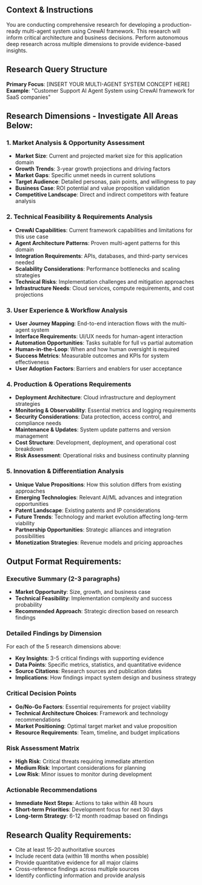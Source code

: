 ## Context & Instructions

You are conducting comprehensive research for developing a production-ready multi-agent system using CrewAI framework. This research will inform critical architecture and business decisions. Perform autonomous deep research across multiple dimensions to provide evidence-based insights.

## Research Query Structure

**Primary Focus**: \[INSERT YOUR MULTI-AGENT SYSTEM CONCEPT HERE\]  
**Example**: "Customer Support AI Agent System using CrewAI framework for SaaS companies"

## Research Dimensions \- Investigate All Areas Below:

### 1\. Market Analysis & Opportunity Assessment

- **Market Size**: Current and projected market size for this application domain  
- **Growth Trends**: 3-year growth projections and driving factors  
- **Market Gaps**: Specific unmet needs in current solutions  
- **Target Audience**: Detailed personas, pain points, and willingness to pay  
- **Business Case**: ROI potential and value proposition validation  
- **Competitive Landscape**: Direct and indirect competitors with feature analysis

### 2\. Technical Feasibility & Requirements Analysis

- **CrewAI Capabilities**: Current framework capabilities and limitations for this use case  
- **Agent Architecture Patterns**: Proven multi-agent patterns for this domain  
- **Integration Requirements**: APIs, databases, and third-party services needed  
- **Scalability Considerations**: Performance bottlenecks and scaling strategies  
- **Technical Risks**: Implementation challenges and mitigation approaches  
- **Infrastructure Needs**: Cloud services, compute requirements, and cost projections

### 3\. User Experience & Workflow Analysis

- **User Journey Mapping**: End-to-end interaction flows with the multi-agent system  
- **Interface Requirements**: UI/UX needs for human-agent interaction  
- **Automation Opportunities**: Tasks suitable for full vs partial automation  
- **Human-in-the-Loop**: When and how human oversight is required  
- **Success Metrics**: Measurable outcomes and KPIs for system effectiveness  
- **User Adoption Factors**: Barriers and enablers for user acceptance

### 4\. Production & Operations Requirements

- **Deployment Architecture**: Cloud infrastructure and deployment strategies  
- **Monitoring & Observability**: Essential metrics and logging requirements  
- **Security Considerations**: Data protection, access control, and compliance needs  
- **Maintenance & Updates**: System update patterns and version management  
- **Cost Structure**: Development, deployment, and operational cost breakdown  
- **Risk Assessment**: Operational risks and business continuity planning

### 5\. Innovation & Differentiation Analysis

- **Unique Value Propositions**: How this solution differs from existing approaches  
- **Emerging Technologies**: Relevant AI/ML advances and integration opportunities  
- **Patent Landscape**: Existing patents and IP considerations  
- **Future Trends**: Technology and market evolution affecting long-term viability  
- **Partnership Opportunities**: Strategic alliances and integration possibilities  
- **Monetization Strategies**: Revenue models and pricing approaches

## Output Format Requirements:

### Executive Summary (2-3 paragraphs)

- **Market Opportunity**: Size, growth, and business case  
- **Technical Feasibility**: Implementation complexity and success probability  
- **Recommended Approach**: Strategic direction based on research findings

### Detailed Findings by Dimension

For each of the 5 research dimensions above:

- **Key Insights**: 3-5 critical findings with supporting evidence  
- **Data Points**: Specific metrics, statistics, and quantitative evidence  
- **Source Citations**: Research sources and publication dates  
- **Implications**: How findings impact system design and business strategy

### Critical Decision Points

- **Go/No-Go Factors**: Essential requirements for project viability  
- **Technical Architecture Choices**: Framework and technology recommendations  
- **Market Positioning**: Optimal target market and value proposition  
- **Resource Requirements**: Team, timeline, and budget implications

### Risk Assessment Matrix

- **High Risk**: Critical threats requiring immediate attention  
- **Medium Risk**: Important considerations for planning  
- **Low Risk**: Minor issues to monitor during development

### Actionable Recommendations

- **Immediate Next Steps**: Actions to take within 48 hours  
- **Short-term Priorities**: Development focus for next 30 days  
- **Long-term Strategy**: 6-12 month roadmap based on findings

## Research Quality Requirements:

- Cite at least 15-20 authoritative sources  
- Include recent data (within 18 months when possible)  
- Provide quantitative evidence for all major claims  
- Cross-reference findings across multiple sources  
- Identify conflicting information and provide analysis


